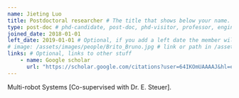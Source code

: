 ```yaml
---
name: Jieting Luo
title: Postdoctoral researcher # The title that shows below your name.
type: post-doc # phd-candidate, post-doc, phd-visitor, professor, engineer
joined_date: 2018-01-01
left_date: 2019-01-01 # Optional, if you add a left date the member will be moved to the past members section
# image: /assets/images/people/Brito_Bruno.jpg # link or path in /assets/...
links: # Optional, links to other stuff
    - name: Google scholar
      url: "https://scholar.google.com/citations?user=64IKOmUAAAAJ&hl=en"
---
```


<!-- Here add your interests or small paragraph. Keep it brief. Also for past members, put here e.g Now at..., [supervised by...] -->
Multi-robot Systems [Co-supervised with Dr. E. Steuer]. 